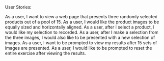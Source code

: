 User Stories:

As a user, I want to view a web page that presents three randomly selected products out of a pool of 15.
As a user, I would like the product images to be equally sized and horizontally aligned.
As a user, after I select a product, I would like my selection to recorded.
As a user, after I make a selection from the three images, I would also like to be presented with a new selection of images.
As a user, I want to be prompted to view my results after 15 sets of images are presented.
As a user, I would like to be prompted to reset the entire exercise after viewing the results.
